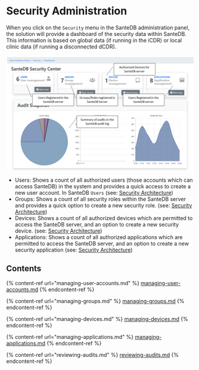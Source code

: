 # Security Administration

When you click on the `Security` menu in the SanteDB administration panel, the solution will provide a dashboard of the security data within SanteDB. This information is based on global data (if running in the iCDR) or local clinic data (if running a disconnected dCDR).

![](<../../../../.gitbook/assets/image (426) (1) (1).png>)

* Users: Shows a count of all authorized users (those accounts which can access SanteDB) in the system and provides a quick access to create a new user account. In SanteDB `Users` (see: [Security Architecture](../../../../santedb/security-architecture.md#authentication-architecture))
* Groups: Shows a count of all security roles within the SanteDB server and provides a quick option to create a new security role. (see: [Security Architecture](../../../../santedb/security-architecture.md#authentication-architecture))
* Devices: Shows a count of all authorized devices which are permitted to access the SanteDB server, and an option to create a new security device. (see: [Security Architecture](../../../../santedb/security-architecture.md#authentication-architecture))
* Applications: Shows a count of all authorized applications which are permitted to access the SanteDB server, and an option to create a new security application (see: [Security Architecture](../../../../santedb/security-architecture.md#authentication-architecture))

## Contents

{% content-ref url="managing-user-accounts.md" %}
[managing-user-accounts.md](managing-user-accounts.md)
{% endcontent-ref %}

{% content-ref url="managing-groups.md" %}
[managing-groups.md](managing-groups.md)
{% endcontent-ref %}

{% content-ref url="managing-devices.md" %}
[managing-devices.md](managing-devices.md)
{% endcontent-ref %}

{% content-ref url="managing-applications.md" %}
[managing-applications.md](managing-applications.md)
{% endcontent-ref %}

{% content-ref url="reviewing-audits.md" %}
[reviewing-audits.md](reviewing-audits.md)
{% endcontent-ref %}
